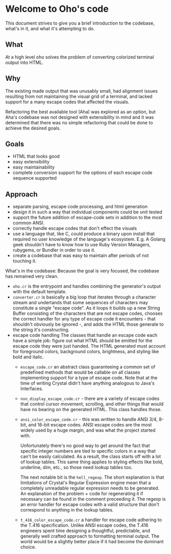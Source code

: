 # Welcome to Oho's code

This document strives to give you a brief introduction to the codebase, what's in it, and what it's attempting to do.

## What
At a high level oho solves the problem of converting colorized terminal output into HTML.

## Why
The existing made output that was unusably small, had alignment issues resulting from not maintaining the visual grid of a terminal, and lacked support for a many escape codes that affected the visuals.

Refactoring the best available tool (Aha) was explored as an option, but Aha's codebase was not designed with extensibility in mind and it was determined that there was no simple refactoring that could be done to achieve the desired goals.

## Goals

-   HTML that looks good
-   easy extensibility
-   easy maintainability
-   complete conversion support for the options of each escape code sequence supported

## Approach

-   separate parsing, escape code processing, and html generation
-   design it in such a way that individual components could be unit tested
-   support the future addition of escape-code sets in addition to the most common ANSI.
-   correctly handle escape codes that don't effect the visuals
-   use a language that, like C, could produce a binary upon install that required no user knowledge of the language's ecosystem. E.g. A Golang geek shouldn't have to know how to use Ruby Version Managers, rubygems, or Bundler in order to use it.
-   create a codebase that was easy to maintain after periods of not touching it.

What's in the codebase: Because the goal is very focused, the codebase has remained very clean.

-   `oho.cr` is the entrypoint and handles combining the generator's output with the default template.
-   `converter.cr` is basically a big loop that iterates through a character stream and undertands that some sequences of characters may constitute a single "escape code". As it loops it builds up a new String Buffer consisting of the characters that are not escape codes, chooses the correct handler for any type of escape code it encounters - that shouldn't obviously be ignored -, and adds the HTML those generate to the string it's constructing.
-   escape code handling The classes that handle an escape code each have a simple job: figure out what HTML should be emitted for the escape code they were just handed. The HTML generated must account for foreground colors, background colors, brightness, and styling like bold and italic.
    -   `escape_code.cr` an abstract class guaranteeing a common set of predefined methods that would be callable on all classes implementing support for a type of escape code. Note that at the time of writing Crystal didn't have anything analogous to Java's Interfaces.
    -   `non_display_escape_code.cr` - there are a variety of escape codes that control cursor movement, scrolling, and other things that would have no bearing on the generated HTML. This class handles those.
    -   `ansi_color_escape_code.cr` - this was written to handle ANSI 3/4, 8-bit, and 16-bit escape codes. ANSI escape codes are the most widely used by a huge margin, and was what the project started with.
    
        Unfortunately there's no good way to get around the fact that specific integer numbers are tied to specific colors in a way that can't be easily calculated. As a result, the class starts off with a lot of lookup tables. This same thing applies to styling effects like bold, underline, dim, etc., so those need lookup tables too.
        
        The next notable bit is the `hell_regexp`. The short explanation is that limitations of Crystal's Regular Expression engine mean that a completely unreadable regular expression needs to be generated. An explanation of the problem + code for regenerating it if necessary can be found in the comment preceeding it. The regexp is an error handler for escape codes with a valid structure that don't correspond to anything in the lookup tables.
    
    -   `t_416_color_escape_code.cr` a handler for escape code adhering to the T.416 specification. Unlike ANSI escape codes, the T.416 engineers spent time designing a thoughtful, predictable, and generally well crafted approach to formatting terminal output. The world would be a slightly better place if it had become the dominant choice.
